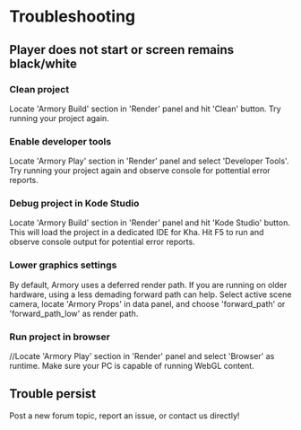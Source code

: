 # Troubleshooting

## Player does not start or screen remains black/white

### Clean project
Locate 'Armory Build' section in 'Render' panel and hit 'Clean' button. Try running your project again.

### Enable developer tools
Locate 'Armory Play' section in 'Render' panel and select 'Developer Tools'. Try running your project again and observe console for pottential error reports.

### Debug project in Kode Studio
Locate 'Armory Build' section in 'Render' panel and hit 'Kode Studio' button. This will load the project in a dedicated IDE for Kha. Hit F5 to run and observe console output for potential error reports.

### Lower graphics settings
By default, Armory uses a deferred render path. If you are running on older hardware, using a less demading forward path can help. Select active scene camera, locate 'Armory Props' in data panel, and choose 'forward_path' or 'forward_path_low' as render path.

### Run project in browser
//Locate 'Armory Play' section in 'Render' panel and select 'Browser' as runtime. Make sure your PC is capable of running WebGL content.

## Trouble persist
Post a new forum topic, report an issue, or contact us directly!
